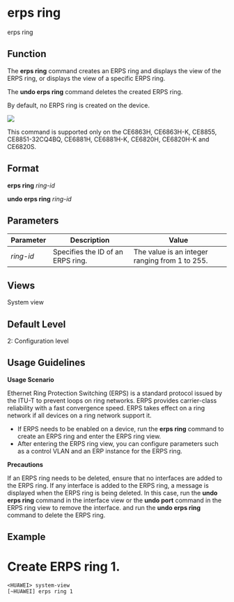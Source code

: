 erps ring
=========

erps ring

Function
--------



The **erps ring** command creates an ERPS ring and displays the view of the ERPS ring, or displays the view of a specific ERPS ring.

The **undo erps ring** command deletes the created ERPS ring.



By default, no ERPS ring is created on the device.

![](../public_sys-resources/note_3.0-en-us.png) 

This command is supported only on the CE6863H, CE6863H-K, CE8855, CE8851-32CQ4BQ, CE6881H, CE6881H-K, CE6820H, CE6820H-K and CE6820S.



Format
------

**erps ring** *ring-id*

**undo erps ring** *ring-id*


Parameters
----------

| Parameter | Description | Value |
| --- | --- | --- |
| *ring-id* | Specifies the ID of an ERPS ring. | The value is an integer ranging from 1 to 255. |



Views
-----

System view


Default Level
-------------

2: Configuration level


Usage Guidelines
----------------

**Usage Scenario**

Ethernet Ring Protection Switching (ERPS) is a standard protocol issued by the ITU-T to prevent loops on ring networks. ERPS provides carrier-class reliability with a fast convergence speed. ERPS takes effect on a ring network if all devices on a ring network support it.

* If ERPS needs to be enabled on a device, run the **erps ring** command to create an ERPS ring and enter the ERPS ring view.
* After entering the ERPS ring view, you can configure parameters such as a control VLAN and an ERP instance for the ERPS ring.

**Precautions**

If an ERPS ring needs to be deleted, ensure that no interfaces are added to the ERPS ring. If any interface is added to the ERPS ring, a message is displayed when the ERPS ring is being deleted. In this case, run the **undo erps ring** command in the interface view or the **undo port** command in the ERPS ring view to remove the interface. and run the **undo erps ring** command to delete the ERPS ring.


Example
-------

# Create ERPS ring 1.
```
<HUAWEI> system-view
[~HUAWEI] erps ring 1

```